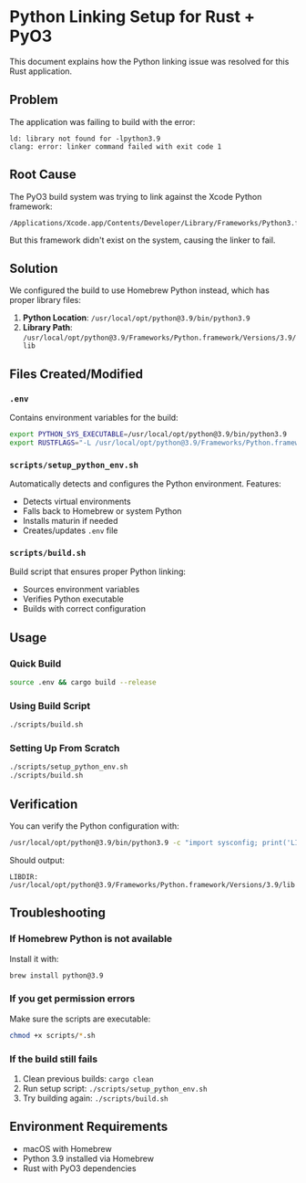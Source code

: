 # Python Linking Setup for Rust + PyO3

This document explains how the Python linking issue was resolved for this Rust application.

## Problem
The application was failing to build with the error:
```
ld: library not found for -lpython3.9
clang: error: linker command failed with exit code 1
```

## Root Cause
The PyO3 build system was trying to link against the Xcode Python framework:
```
/Applications/Xcode.app/Contents/Developer/Library/Frameworks/Python3.framework/Versions/3.9
```

But this framework didn't exist on the system, causing the linker to fail.

## Solution
We configured the build to use Homebrew Python instead, which has proper library files:

1. **Python Location**: `/usr/local/opt/python@3.9/bin/python3.9`
2. **Library Path**: `/usr/local/opt/python@3.9/Frameworks/Python.framework/Versions/3.9/lib`

## Files Created/Modified

### `.env`
Contains environment variables for the build:
```bash
export PYTHON_SYS_EXECUTABLE=/usr/local/opt/python@3.9/bin/python3.9
export RUSTFLAGS="-L /usr/local/opt/python@3.9/Frameworks/Python.framework/Versions/3.9/lib"
```

### `scripts/setup_python_env.sh`
Automatically detects and configures the Python environment. Features:
- Detects virtual environments
- Falls back to Homebrew or system Python
- Installs maturin if needed
- Creates/updates `.env` file

### `scripts/build.sh`
Build script that ensures proper Python linking:
- Sources environment variables
- Verifies Python executable
- Builds with correct configuration

## Usage

### Quick Build
```bash
source .env && cargo build --release
```

### Using Build Script
```bash
./scripts/build.sh
```

### Setting Up From Scratch
```bash
./scripts/setup_python_env.sh
./scripts/build.sh
```

## Verification
You can verify the Python configuration with:
```bash
/usr/local/opt/python@3.9/bin/python3.9 -c "import sysconfig; print('LIBDIR:', sysconfig.get_config_var('LIBDIR'))"
```

Should output:
```
LIBDIR: /usr/local/opt/python@3.9/Frameworks/Python.framework/Versions/3.9/lib
```

## Troubleshooting

### If Homebrew Python is not available
Install it with:
```bash
brew install python@3.9
```

### If you get permission errors
Make sure the scripts are executable:
```bash
chmod +x scripts/*.sh
```

### If the build still fails
1. Clean previous builds: `cargo clean`
2. Run setup script: `./scripts/setup_python_env.sh`
3. Try building again: `./scripts/build.sh`

## Environment Requirements
- macOS with Homebrew
- Python 3.9 installed via Homebrew
- Rust with PyO3 dependencies
